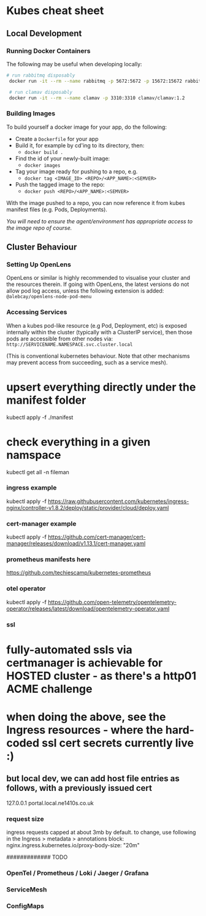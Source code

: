 # Kubes cheat sheet

## Local Development

### Running Docker Containers
The following may be useful when developing locally:

```bash
# run rabbitmq disposably
 docker run -it --rm --name rabbitmq -p 5672:5672 -p 15672:15672 rabbitmq:3.12-management

 # run clamav disposably
 docker run -it --rm --name clamav -p 3310:3310 clamav/clamav:1.2
```

### Building Images
To build yourself a docker image for your app, do the following:
- Create a `Dockerfile` for your app
- Build it, for example by cd'ing to its directory, then:
  - `docker build .`
- Find the id of your newly-built image:
  - `docker images`
- Tag your image ready for pushing to a repo, e.g.
  - `docker tag <IMAGE_ID> <REPO>/<APP_NAME>:<SEMVER>`
- Push the tagged image to the repo:
  - `docker push <REPO>/<APP_NAME>:<SEMVER>`

With the image pushed to a repo, you can now reference it from kubes manifest files (e.g. Pods, Deployments). 

*You will need to ensure the agent/environment has appropriate access to the image repo of course.*

## Cluster Behaviour

### Setting Up OpenLens
OpenLens or similar is highly recommended to visualise your cluster and the resources therein. If going with OpenLens, the latest versions do not allow pod log access, unless the following extension is added: 
`@alebcay/openlens-node-pod-menu`

### Accessing Services
When a kubes pod-like resource (e.g Pod, Deployment, etc) is exposed internally within the cluster (typically with a ClusterIP service), then those pods are accessible from other nodes via:
`http://SERVICENAME.NAMESPACE.svc.cluster.local`

(This is conventional kubernetes behaviour. Note that other mechanisms may prevent access from succeeding, such as a service mesh).


# upsert everything directly under the manifest folder
kubectl apply -f ./manifest

# check everything in a given namspace
kubectl get all -n fileman


### ingress example
kubectl apply -f https://raw.githubusercontent.com/kubernetes/ingress-nginx/controller-v1.8.2/deploy/static/provider/cloud/deploy.yaml

### cert-manager example
kubectl apply -f https://github.com/cert-manager/cert-manager/releases/download/v1.13.1/cert-manager.yaml

### prometheus manifests here
https://github.com/techiescamp/kubernetes-prometheus

### otel operator
kubectl apply -f https://github.com/open-telemetry/opentelemetry-operator/releases/latest/download/opentelemetry-operator.yaml

### ssl
# fully-automated ssls via certmanager is achievable for HOSTED cluster - as there's a http01 ACME challenge
# when doing the above, see the Ingress resources - where the hard-coded ssl cert secrets currently live :)
## but local dev, we can add host file entries as follows, with a previously issued cert 
127.0.0.1 portal.local.ne1410s.co.uk

### request size
ingress requests capped at about 3mb by default.
to change, use following in the Ingress > metadata > annotations block:
  nginx.ingress.kubernetes.io/proxy-body-size: "20m"

############# TODO

### OpenTel / Prometheus / Loki / Jaeger / Grafana 
### ServiceMesh
### ConfigMaps 
